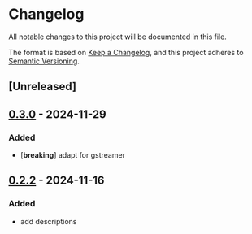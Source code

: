 # Changelog

All notable changes to this project will be documented in this file.

The format is based on [Keep a Changelog](https://keepachangelog.com/en/1.0.0/),
and this project adheres to [Semantic Versioning](https://semver.org/spec/v2.0.0.html).

## [Unreleased]

## [0.3.0](https://github.com/doom-fish/core-frameworks/compare/core-media-rs-v0.2.2...core-media-rs-v0.3.0) - 2024-11-29

### Added

- [**breaking**] adapt for gstreamer

## [0.2.2](https://github.com/doom-fish/core-frameworks/compare/core-media-rs-v0.2.1...core-media-rs-v0.2.2) - 2024-11-16

### Added

- add descriptions
